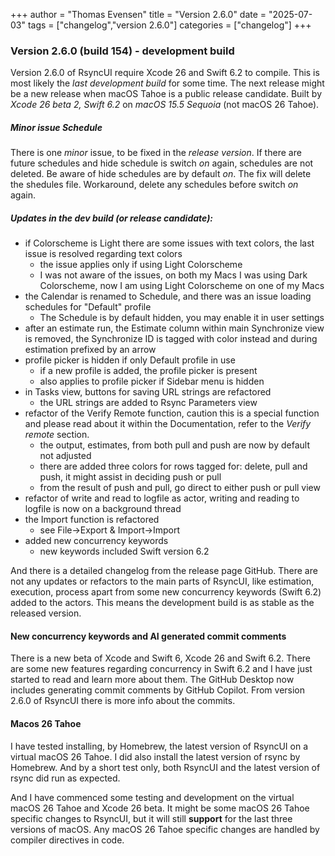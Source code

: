 +++
author = "Thomas Evensen"
title = "Version 2.6.0"
date = "2025-07-03"
tags = ["changelog","version 2.6.0"]
categories = ["changelog"]
+++

### Version 2.6.0 (build 154) - development build 

Version 2.6.0 of RsyncUI require Xcode 26 and Swift 6.2 to compile. This is most likely the *last development build* for some time. The next release might be a new release when macOS Tahoe is a public release candidate. Built by *Xcode 26 beta 2, Swift 6.2* on *macOS 15.5 Sequoia* (not macOS 26 Tahoe). 

##### Minor issue Schedule

There is one *minor* issue, to be fixed in the *release version*. If there are future schedules and hide schedule is switch *on* again, schedules are not deleted. Be aware of hide schedules are by default *on*. The fix will delete the shedules file. Workaround, delete any schedules before switch *on* again.

##### Updates in the dev build (or release candidate):

- if Colorscheme is Light there are some issues with text colors, the last issue is resolved regarding text colors
    - the issue applies only if using Light Colorscheme
    - I was not aware of the issues, on both my Macs I was using Dark Colorscheme, now I am using Light Colorscheme on one of my Macs
- the Calendar is renamed to Schedule, and there was an issue loading schedules for "Default" profile
    - The Schedule is by default hidden, you may enable it in user settings
- after an estimate run, the Estimate column within main Synchronize view is removed, the Synchronize ID is tagged with color instead and during estimation prefixed by an arrow
- profile picker is hidden if only Default profile in use
    - if a new profile is added, the profile picker is present
    - also applies to profile picker if Sidebar menu is hidden
- in Tasks view, buttons for saving URL strings are refactored
    - the URL strings are added to Rsync Parameters view
- refactor of the Verify Remote function, caution this is a special function and please read about it within the Documentation,  refer to the *Verify remote* section.
    - the output, estimates, from both pull and push are now by default not adjusted
    - there are added three colors for rows tagged for: delete, pull and push, it might assist in deciding push or pull
    - from the result of push and pull, go direct to either push or pull view
- refactor of write and read to logfile as actor, writing and reading to logfile is now on a background thread
- the Import function is refactored
    - see File->Export & Import->Import
- added new concurrency keywords
    - new keywords included Swift version 6.2

And there is a detailed changelog from the release page GitHub. There are not any updates or refactors to the main parts of RsyncUI, like estimation, execution, process apart from some new concurrency keywords (Swift 6.2) added to the actors. This means the development build is as stable as the released version. 

#### New concurrency keywords and AI generated commit comments

There is a new beta of Xcode and Swift 6, Xcode 26 and Swift 6.2. There are some new features regarding concurrency in Swift 6.2 and I have just started to read and learn more about them. The GitHub Desktop now includes generating commit comments by GitHub Copilot. From version 2.6.0 of RsyncUI there is more info about the commits. 

#### Macos 26 Tahoe

I have tested installing, by Homebrew, the latest version of RsyncUI on a virtual macOS 26 Tahoe. I did also install the latest version of rsync by Homebrew. And by a short test only, both RsyncUI and the latest version of rsync did run as expected. 

And I have commenced some testing and development on the virtual macOS 26 Tahoe and Xcode 26 beta. It might be some macOS 26 Tahoe specific changes to RsyncUI, but it will still **support**  for the last three versions of macOS. Any macOS 26 Tahoe specific changes are handled by compiler directives in code. 

